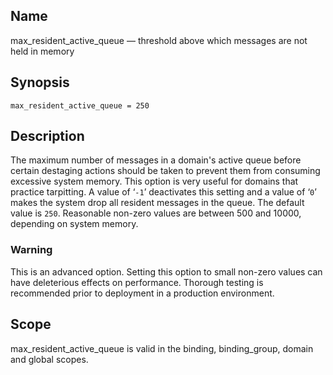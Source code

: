 <a name="conf.ref.max_resident_active_queue"></a>
## Name

max_resident_active_queue — threshold above which messages are not held in memory

## Synopsis

`max_resident_active_queue = 250`

<a name="idp25380496"></a>
## Description

The maximum number of messages in a domain's active queue before certain destaging actions should be taken to prevent them from consuming excessive system memory. This option is very useful for domains that practice tarpitting. A value of ‘`-1`’ deactivates this setting and a value of ‘`0`’ makes the system drop all resident messages in the queue. The default value is `250`. Reasonable non-zero values are between 500 and 10000, depending on system memory.

### Warning

This is an advanced option. Setting this option to small non-zero values can have deleterious effects on performance. Thorough testing is recommended prior to deployment in a production environment.

<a name="idp25385200"></a>
## Scope

max_resident_active_queue is valid in the binding, binding_group, domain and global scopes.
